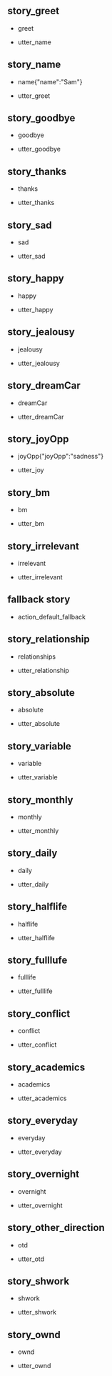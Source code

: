 ## story_greet <!--- The name of the story. It is not mandatory, but useful for debugging. --> 
* greet <!--- User input expressed as intent. In this case it represents users message 'Hello'. --> 
 - utter_name <!--- The response of the chatbot expressed as an action. In this case it represents chatbot's response 'Hello, how can I help?' --> 
   
## story_name
* name{"name":"Sam"}
 - utter_greet

## story_goodbye
* goodbye
 - utter_goodbye

## story_thanks
* thanks
 - utter_thanks
 
## story_sad
* sad
 - utter_sad
 
## story_happy
* happy
 - utter_happy


## story_jealousy
* jealousy
 - utter_jealousy

## story_dreamCar
* dreamCar
 - utter_dreamCar



## story_joyOpp
* joyOpp{"joyOpp":"sadness"}
 - utter_joy

## story_bm
* bm
 - utter_bm

## story_irrelevant
* irrelevant
 - utter_irrelevant

## fallback story
 - action_default_fallback


## story_relationship
* relationships
 - utter_relationship


## story_absolute
* absolute
 - utter_absolute

## story_variable
* variable
 - utter_variable

## story_monthly
* monthly
 - utter_monthly

## story_daily
* daily
 - utter_daily

## story_halflife
* halflife
 - utter_halflife

## story_fulllufe
* fulllife
 - utter_fulllife

## story_conflict
* conflict
 - utter_conflict

## story_academics
* academics
 - utter_academics


## story_everyday
* everyday
 - utter_everyday


## story_overnight
* overnight
 - utter_overnight

## story_other_direction
* otd
 - utter_otd


## story_shwork
* shwork
 - utter_shwork

## story_ownd
* ownd
 - utter_ownd

 









